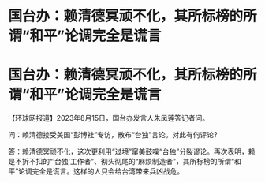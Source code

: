 # 国台办：赖清德冥顽不化，其所标榜的所谓“和平”论调完全是谎言

# 国台办：赖清德冥顽不化，其所标榜的所谓“和平”论调完全是谎言

【环球网报道】2023年8月15日，国台办发言人朱凤莲答记者问。

问：赖清德接受美国“彭博社”专访，散布“台独”言论。对此有何评论?

答：赖清德冥顽不化，这次更利用“过境”窜美鼓噪“台独”分裂谬论。再次表明，赖是不折不扣的“‘台独’工作者”、彻头彻尾的“麻烦制造者”，其所标榜的所谓“和平”论调完全是谎言。这样的人只会给台湾带来兵凶战危。


